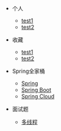 <!-- docs/_sidebar.md --> 

* 个人

  * [test1](user/)
  * [test2](user/getuserinfo)

* 收藏
  * [test1](user/)
  * [test2](user/)

* Spring全家桶
  * [Spring](user/)
  * [Spring Boot](user/)
  * [Spring Cloud](user/)

* 面试题

  * [多线程](zh-cn/面试题/多线程)